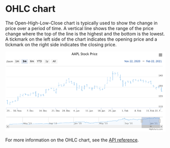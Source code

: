 OHLC chart
================

The Open-High-Low-Close chart is typically used to show the change in price over a period of time. A vertical line shows the range of the price change where the top of the line is the highest and the bottom is the lowest. A tickmark on the left side of the chart indicates the opening price and a tickmark on the right side indicates the closing price.

![ohlc.png](ohlc.png)

For more information on the OHLC chart, see the [API reference](https://api.highcharts.com/highstock/plotOptions.ohlc).
